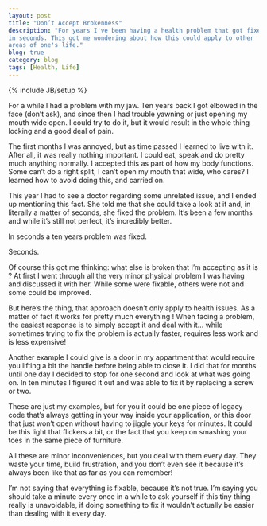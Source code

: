 ```yaml
---
layout: post
title: "Don’t Accept Brokenness"
description: "For years I've been having a health problem that got fixed
in seconds. This got me wondering about how this could apply to other
areas of one's life."
blog: true
category: blog
tags: [Health, Life]
---
```


{% include JB/setup %}

For a while I had a problem with my jaw. Ten years back I got elbowed in the face (don’t ask), and since then I had trouble yawning or just opening my mouth wide open. I could try to do it, but it would result in the whole thing locking and a good deal of pain.

The first months I was annoyed, but as time passed I learned to live with it. After all, it was really nothing important. I could eat, speak and do pretty much anything normally. I accepted this as part of how my body functions. Some can’t do a right split, I can’t open my mouth that wide, who cares? I learned how to avoid doing this, and carried on.

This year I had to see a doctor regarding some unrelated issue, and I ended up mentioning this fact. She told me that she could take a look at it and, in literally a matter of seconds, she fixed the problem. It’s been a few months and while it’s still not perfect, it’s incredibly better.

In seconds a ten years problem was fixed.

Seconds.

Of course this got me thinking: what else is broken that I’m accepting as it is ? At first I went through all the very minor physical problem I was having and discussed it with her. While some were fixable, others were not and some could be improved.

But here’s the thing, that approach doesn’t only apply to health issues. As a matter of fact it works for pretty much everything ! When facing a problem, the easiest response is to simply accept it and deal with it... while sometimes trying to fix the problem is actually faster, requires less work and is less expensive!

Another example I could give is a door in my appartment that would require you lifting a bit the handle before being able to close it. I did that for months until one day I decided to stop for one second and look at what was going on. In ten minutes I figured it out and was able to fix it by replacing a screw or two.

These are just my examples, but for you it could be one piece of legacy code that’s always getting in your way inside your application, or this door that just won’t open without having to jiggle your keys for minutes. It could be this light that flickers a bit, or the fact that you keep on smashing your toes in the same piece of furniture.

All these are minor inconveniences, but you deal with them every day. They waste your time, build frustration, and you don’t even see it because it’s always been like that as far as you can remember!

I’m not saying that everything is fixable, because it’s not true. I’m saying you should take a minute every once in a while to ask yourself if this tiny thing really is unavoidable, if doing something to fix it wouldn’t actually be easier than dealing with it every day.
